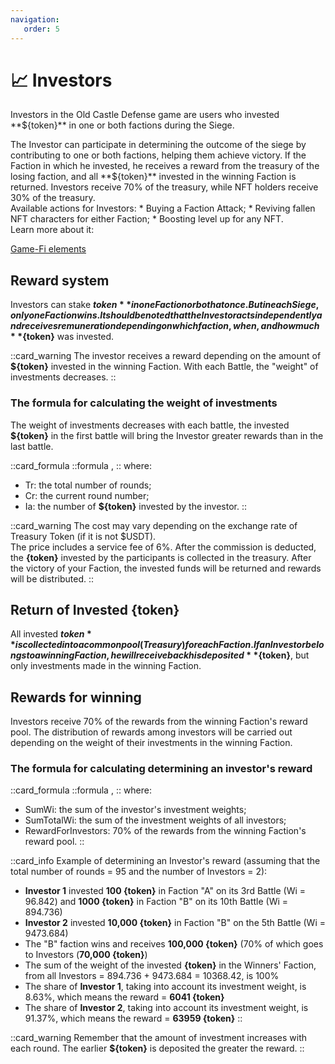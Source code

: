 ```yaml
---
navigation:
   order: 5
---
```


# 📈 Investors

<p>Investors in the Old Castle Defense game are users who invested **${token}** in one or both factions 
during the Siege.</p>

<div>
The Investor can participate in determining the outcome of the siege by contributing to one or 
both factions, helping them achieve victory. If the Faction in which he invested, he receives 
a reward from the treasury of the losing faction, and all **${token}** invested in the winning Faction 
is returned. Investors receive 70% of the treasury, while NFT holders receive 30% of the treasury.
</div>

<div>
Available actions for Investors:
* Buying a Faction Attack;
* Reviving fallen NFT characters for either Faction;
* Boosting level up for any NFT.
</div>

<div>
Learn more about it:

<a href="game-fi-elements" 
 class="docs-item">Game-Fi elements</a>
</div>

## Reward system
Investors can stake **${token}** in one Faction or both at once. But in each Siege, only one 
Faction wins. It should be noted that the Investor acts independently and receives 
remuneration depending on which faction, when, and how much **${token}** was invested.

::card_warning
The investor receives a reward depending on the amount of **${token}** invested in the winning 
Faction. With each Battle, the "weight" of investments decreases.
::

### The formula for calculating the weight of investments
The weight of investments decreases with each battle, the invested **${token}** in the first battle 
will bring the Investor greater rewards than in the last battle.

::card_formula
::formula
<MathFormula formula="Wi=(Tr-Cr)/Tr*Ia" />,
::
where:
* Tr: the total number of rounds;
* Cr: the current round number;
* Ia: the number of **${token}** invested by the investor.
::

::card_warning
The cost may vary depending on the exchange rate of Treasury Token (if it is not $USDT).\
The price includes a service fee of 6%. After the commission is deducted, the **{token}** 
invested by the participants is collected in the treasury. After the victory of your 
Faction, the invested funds will be returned and rewards will be distributed.
::

## Return of Invested {token}
All invested **${token}** is collected into a common pool (Treasury) for each Faction. If an Investor 
belongs to a winning Faction, he will receive back his deposited **${token}**, but only investments 
made in the winning Faction.

## Rewards for winning
Investors receive 70% of the rewards from the winning Faction's reward pool. The distribution 
of rewards among investors will be carried out depending on the weight of their investments in 
the winning Faction.

### The formula for calculating determining an investor's reward

::card_formula
::formula
<MathFormula formula="InvRew = \frac{SumWi}{SumTotalWi}*RewardForInvestors" />,
::
where:
* SumWi: the sum of the investor's investment weights;
* SumTotalWi: the sum of the investment weights of all investors;
* RewardForInvestors: 70% of the rewards from the winning Faction's reward pool.
::

::card_info
Example of determining an Investor's reward (assuming that the total number of rounds = 95 
and the number of Investors = 2):
* **Investor 1** invested **100 {token}** in Faction "A" on its 3rd Battle (Wi = 96.842) and **1000 {token}** in 
Faction "B" on its 10th Battle (Wi = 894.736)
* **Investor 2** invested **10,000 {token}** in Faction "B" on the 5th Battle (Wi = 9473.684)
* The "B" faction wins and receives **100,000 {token}** (70% of which goes to Investors (**70,000 {token}**)
* The sum of the weight of the invested **{token}** in the Winners' Faction, from all Investors = 
894.736 + 9473.684 = 10368.42, is 100%
* The share of **Investor 1**, taking into account its investment weight, is 8.63%, which means the 
reward = **6041 {token}** 
* The share of **Investor 2**, taking into account its investment weight, is 91.37%, which means the 
reward = **63959 {token}**
::

::card_warning
Remember that the amount of investment increases with each round. The earlier **${token}** is deposited the 
greater the reward.
::